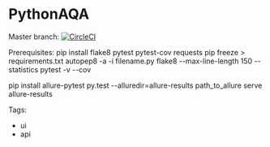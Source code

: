 # PythonAQA

Master branch:
[![CircleCI](https://circleci.com/gh/Valeriy2013/PythonAQA/tree/master.svg?style=svg)](https://circleci.com/gh/Valeriy2013/PythonAQA/tree/master)


Prerequisites:
pip install flake8 pytest pytest-cov requests
pip freeze > requirements.txt
autopep8 -a -i filename.py
flake8 --max-line-length 150 --statistics
pytest -v --cov

pip install allure-pytest
py.test --alluredir=allure-results 
path_to_allure serve allure-results

Tags:
- ui
- api
